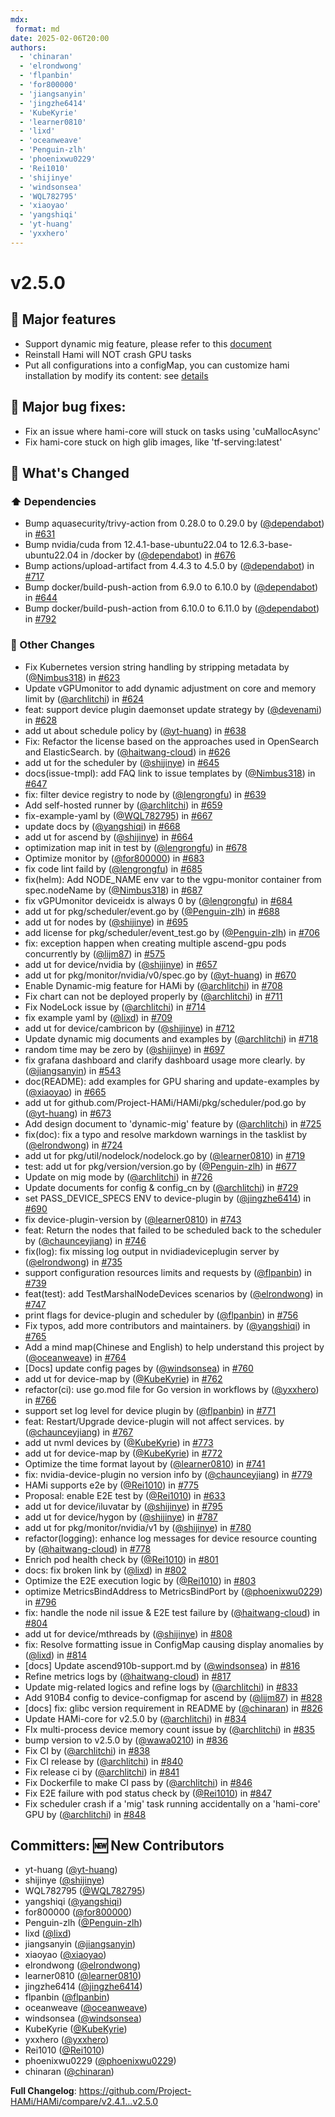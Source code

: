 ```yaml
---
mdx:
 format: md
date: 2025-02-06T20:00
authors:
  - 'chinaran'
  - 'elrondwong'
  - 'flpanbin'
  - 'for800000'
  - 'jiangsanyin'
  - 'jingzhe6414'
  - 'KubeKyrie'
  - 'learner0810'
  - 'lixd'
  - 'oceanweave'
  - 'Penguin-zlh'
  - 'phoenixwu0229'
  - 'Rei1010'
  - 'shijinye'
  - 'windsonsea'
  - 'WQL782795'
  - 'xiaoyao'
  - 'yangshiqi'
  - 'yt-huang'
  - 'yxxhero'
---
```


# v2.5.0

<!-- truncate -->

## :rocket: Major features

- Support dynamic mig feature, please refer to this [document](https://github.com/Project-HAMi/HAMi/blob/master/docs/dynamic-mig-support.md)
- Reinstall Hami will NOT crash GPU tasks
- Put all configurations into a configMap, you can customize hami installation by modify its content: see [details](https://github.com/Project-HAMi/HAMi/blob/master/docs/config.md)

## :bug: Major bug fixes:

- Fix an issue where hami-core will stuck on tasks using 'cuMallocAsync'
- Fix hami-core stuck on high glib images, like 'tf-serving:latest'

## :memo: What's Changed

### ⬆️ Dependencies

- Bump aquasecurity/trivy-action from 0.28.0 to 0.29.0 by ([@dependabot](https://github.com/dependabot)) in [#631](https://github.com/Project-HAMi/HAMi/pull/631)
- Bump nvidia/cuda from 12.4.1-base-ubuntu22.04 to 12.6.3-base-ubuntu22.04 in /docker by ([@dependabot](https://github.com/dependabot)) in [#676](https://github.com/Project-HAMi/HAMi/pull/676)
- Bump actions/upload-artifact from 4.4.3 to 4.5.0 by ([@dependabot](https://github.com/dependabot)) in [#717](https://github.com/Project-HAMi/HAMi/pull/717)
- Bump docker/build-push-action from 6.9.0 to 6.10.0 by ([@dependabot](https://github.com/dependabot)) in [#644](https://github.com/Project-HAMi/HAMi/pull/644)
- Bump docker/build-push-action from 6.10.0 to 6.11.0 by ([@dependabot](https://github.com/dependabot)) in [#792](https://github.com/Project-HAMi/HAMi/pull/792)

### 🔨 Other Changes

- Fix Kubernetes version string handling by stripping metadata by ([@Nimbus318](https://github.com/Nimbus318)) in [#623](https://github.com/Project-HAMi/HAMi/pull/623)
- Update vGPUmonitor to add dynamic adjustment on core and memory limit by ([@archlitchi](https://github.com/archlitchi)) in [#624](https://github.com/Project-HAMi/HAMi/pull/624)
- feat: support device plugin daemonset update strategy by ([@devenami](https://github.com/devenami)) in [#628](https://github.com/Project-HAMi/HAMi/pull/628)
- add ut about schedule policy by ([@yt-huang](https://github.com/yt-huang)) in [#638](https://github.com/Project-HAMi/HAMi/pull/638)
- Fix: Refactor the license based on the approaches used in OpenSearch and ElasticSearch. by ([@haitwang-cloud](https://github.com/haitwang-cloud)) in [#626](https://github.com/Project-HAMi/HAMi/pull/626)
- add ut for the scheduler by ([@shijinye](https://github.com/shijinye)) in [#645](https://github.com/Project-HAMi/HAMi/pull/645)
- docs(issue-tmpl): add FAQ link to issue templates by ([@Nimbus318](https://github.com/Nimbus318)) in [#647](https://github.com/Project-HAMi/HAMi/pull/647)
- fix: filter device registry to node by ([@lengrongfu](https://github.com/lengrongfu)) in [#639](https://github.com/Project-HAMi/HAMi/pull/639)
- Add self-hosted runner by ([@archlitchi](https://github.com/archlitchi)) in [#659](https://github.com/Project-HAMi/HAMi/pull/659)
- fix-example-yaml  by ([@WQL782795](https://github.com/WQL782795)) in [#667](https://github.com/Project-HAMi/HAMi/pull/667)
- update docs by ([@yangshiqi](https://github.com/yangshiqi)) in [#668](https://github.com/Project-HAMi/HAMi/pull/668)
- add ut for ascend by ([@shijinye](https://github.com/shijinye)) in [#664](https://github.com/Project-HAMi/HAMi/pull/664)
- optimization map init in test by ([@lengrongfu](https://github.com/lengrongfu)) in [#678](https://github.com/Project-HAMi/HAMi/pull/678)
- Optimize monitor by ([@for800000](https://github.com/for800000)) in [#683](https://github.com/Project-HAMi/HAMi/pull/683)
- fix code lint faild by ([@lengrongfu](https://github.com/lengrongfu)) in [#685](https://github.com/Project-HAMi/HAMi/pull/685)
- fix(helm): Add NODE_NAME env var to the vgpu-monitor container from spec.nodeName by ([@Nimbus318](https://github.com/Nimbus318)) in [#687](https://github.com/Project-HAMi/HAMi/pull/687)
- fix vGPUmonitor deviceidx is always 0 by ([@lengrongfu](https://github.com/lengrongfu)) in [#684](https://github.com/Project-HAMi/HAMi/pull/684)
- add ut for pkg/scheduler/event.go by ([@Penguin-zlh](https://github.com/Penguin-zlh)) in [#688](https://github.com/Project-HAMi/HAMi/pull/688)
- add ut for nodes by ([@shijinye](https://github.com/shijinye)) in [#695](https://github.com/Project-HAMi/HAMi/pull/695)
- add license for pkg/scheduler/event_test.go by ([@Penguin-zlh](https://github.com/Penguin-zlh)) in [#706](https://github.com/Project-HAMi/HAMi/pull/706)
- fix: exception happen when creating multiple ascend-gpu pods concurrently by ([@lijm87](https://github.com/lijm87)) in [#575](https://github.com/Project-HAMi/HAMi/pull/575)
- add ut for device/nvidia by ([@shijinye](https://github.com/shijinye)) in [#657](https://github.com/Project-HAMi/HAMi/pull/657)
- add ut for pkg/monitor/nvidia/v0/spec.go by ([@yt-huang](https://github.com/yt-huang)) in [#670](https://github.com/Project-HAMi/HAMi/pull/670)
- Enable Dynamic-mig feature for HAMi by ([@archlitchi](https://github.com/archlitchi)) in [#708](https://github.com/Project-HAMi/HAMi/pull/708)
- Fix chart can not be deployed properly by ([@archlitchi](https://github.com/archlitchi)) in [#711](https://github.com/Project-HAMi/HAMi/pull/711)
- Fix NodeLock issue by ([@archlitchi](https://github.com/archlitchi)) in [#714](https://github.com/Project-HAMi/HAMi/pull/714)
- fix example yaml by ([@lixd](https://github.com/lixd)) in [#709](https://github.com/Project-HAMi/HAMi/pull/709)
- add ut for device/cambricon by ([@shijinye](https://github.com/shijinye)) in [#712](https://github.com/Project-HAMi/HAMi/pull/712)
- Update dynamic mig documents and examples by ([@archlitchi](https://github.com/archlitchi)) in [#718](https://github.com/Project-HAMi/HAMi/pull/718)
- random time may be zero by ([@shijinye](https://github.com/shijinye)) in [#697](https://github.com/Project-HAMi/HAMi/pull/697)
- fix grafana dashboard and clarify dashboard usage more clearly. by ([@jiangsanyin](https://github.com/jiangsanyin)) in [#543](https://github.com/Project-HAMi/HAMi/pull/543)
- doc(README): add examples for GPU sharing and update-examples by ([@xiaoyao](https://github.com/xiaoyao)) in [#665](https://github.com/Project-HAMi/HAMi/pull/665)
- add ut for github.com/Project-HAMi/HAMi/pkg/scheduler/pod.go by ([@yt-huang](https://github.com/yt-huang)) in [#673](https://github.com/Project-HAMi/HAMi/pull/673)
- Add design document to 'dynamic-mig' feature by ([@archlitchi](https://github.com/archlitchi)) in [#725](https://github.com/Project-HAMi/HAMi/pull/725)
- fix(doc): fix a typo and resolve markdown warnings in the tasklist by ([@elrondwong](https://github.com/elrondwong)) in [#724](https://github.com/Project-HAMi/HAMi/pull/724)
- add ut for  pkg/util/nodelock/nodelock.go by ([@learner0810](https://github.com/learner0810)) in [#719](https://github.com/Project-HAMi/HAMi/pull/719)
- test: add ut for pkg/version/version.go by ([@Penguin-zlh](https://github.com/Penguin-zlh)) in [#677](https://github.com/Project-HAMi/HAMi/pull/677)
- Update on mig mode by ([@archlitchi](https://github.com/archlitchi)) in [#726](https://github.com/Project-HAMi/HAMi/pull/726)
- Update documents for config & config_cn by ([@archlitchi](https://github.com/archlitchi)) in [#729](https://github.com/Project-HAMi/HAMi/pull/729)
- set PASS_DEVICE_SPECS ENV to device-plugin by ([@jingzhe6414](https://github.com/jingzhe6414)) in [#690](https://github.com/Project-HAMi/HAMi/pull/690)
- fix device-plugin-version by ([@learner0810](https://github.com/learner0810)) in [#743](https://github.com/Project-HAMi/HAMi/pull/743)
- feat: Return the nodes that failed to be scheduled back to the scheduler by ([@chaunceyjiang](https://github.com/chaunceyjiang)) in [#746](https://github.com/Project-HAMi/HAMi/pull/746)
- fix(log): fix missing log output in nvidiadeviceplugin server by ([@elrondwong](https://github.com/elrondwong)) in [#735](https://github.com/Project-HAMi/HAMi/pull/735)
- support configuration resources limits and requests by ([@flpanbin](https://github.com/flpanbin)) in [#739](https://github.com/Project-HAMi/HAMi/pull/739)
- feat(test): add TestMarshalNodeDevices scenarios by ([@elrondwong](https://github.com/elrondwong)) in [#747](https://github.com/Project-HAMi/HAMi/pull/747)
- print flags for device-plugin and scheduler by ([@flpanbin](https://github.com/flpanbin)) in [#756](https://github.com/Project-HAMi/HAMi/pull/756)
- Fix typos, add more contributors and maintainers. by ([@yangshiqi](https://github.com/yangshiqi)) in [#765](https://github.com/Project-HAMi/HAMi/pull/765)
- Add a mind map(Chinese and English) to help understand this project by ([@oceanweave](https://github.com/oceanweave)) in [#764](https://github.com/Project-HAMi/HAMi/pull/764)
- [Docs] update config pages by ([@windsonsea](https://github.com/windsonsea)) in [#760](https://github.com/Project-HAMi/HAMi/pull/760)
- add ut for device-map by ([@KubeKyrie](https://github.com/KubeKyrie)) in [#762](https://github.com/Project-HAMi/HAMi/pull/762)
- refactor(ci): use go.mod file for Go version in workflows by ([@yxxhero](https://github.com/yxxhero)) in [#766](https://github.com/Project-HAMi/HAMi/pull/766)
- support set log level for device plugin by ([@flpanbin](https://github.com/flpanbin)) in [#771](https://github.com/Project-HAMi/HAMi/pull/771)
- feat: Restart/Upgrade device-plugin will not affect services. by ([@chaunceyjiang](https://github.com/chaunceyjiang)) in [#767](https://github.com/Project-HAMi/HAMi/pull/767)
- add ut nvml devices by ([@KubeKyrie](https://github.com/KubeKyrie)) in [#773](https://github.com/Project-HAMi/HAMi/pull/773)
- add ut for device-map by ([@KubeKyrie](https://github.com/KubeKyrie)) in [#772](https://github.com/Project-HAMi/HAMi/pull/772)
- Optimize the time format layout by ([@learner0810](https://github.com/learner0810)) in [#741](https://github.com/Project-HAMi/HAMi/pull/741)
- fix: nvidia-device-plugin no version info by ([@chaunceyjiang](https://github.com/chaunceyjiang)) in [#779](https://github.com/Project-HAMi/HAMi/pull/779)
- HAMi supports e2e by ([@Rei1010](https://github.com/Rei1010)) in [#775](https://github.com/Project-HAMi/HAMi/pull/775)
- Proposal:  enable E2E test by ([@Rei1010](https://github.com/Rei1010)) in [#633](https://github.com/Project-HAMi/HAMi/pull/633)
- add ut for device/iluvatar by ([@shijinye](https://github.com/shijinye)) in [#795](https://github.com/Project-HAMi/HAMi/pull/795)
- add ut for device/hygon by ([@shijinye](https://github.com/shijinye)) in [#787](https://github.com/Project-HAMi/HAMi/pull/787)
- add ut for pkg/monitor/nvidia/v1 by ([@shijinye](https://github.com/shijinye)) in [#780](https://github.com/Project-HAMi/HAMi/pull/780)
- refactor(logging): enhance log messages for device resource counting  by ([@haitwang-cloud](https://github.com/haitwang-cloud)) in [#778](https://github.com/Project-HAMi/HAMi/pull/778)
- Enrich pod health check by ([@Rei1010](https://github.com/Rei1010)) in [#801](https://github.com/Project-HAMi/HAMi/pull/801)
- docs: fix broken link by ([@lixd](https://github.com/lixd)) in [#802](https://github.com/Project-HAMi/HAMi/pull/802)
- Optimize the E2E execution logic by ([@Rei1010](https://github.com/Rei1010)) in [#803](https://github.com/Project-HAMi/HAMi/pull/803)
- optimize MetricsBindAddress to MetricsBindPort by ([@phoenixwu0229](https://github.com/phoenixwu0229)) in [#796](https://github.com/Project-HAMi/HAMi/pull/796)
- fix: handle the node nil issue & E2E test failure by ([@haitwang-cloud](https://github.com/haitwang-cloud)) in [#804](https://github.com/Project-HAMi/HAMi/pull/804)
- add ut for device/mthreads by ([@shijinye](https://github.com/shijinye)) in [#808](https://github.com/Project-HAMi/HAMi/pull/808)
- fix: Resolve formatting issue in ConfigMap causing display anomalies by ([@lixd](https://github.com/lixd)) in [#814](https://github.com/Project-HAMi/HAMi/pull/814)
- [docs] Update ascend910b-support.md by ([@windsonsea](https://github.com/windsonsea)) in [#816](https://github.com/Project-HAMi/HAMi/pull/816)
- Refine metrics logs by ([@haitwang-cloud](https://github.com/haitwang-cloud)) in [#817](https://github.com/Project-HAMi/HAMi/pull/817)
- Update mig-related logics and refine logs  by ([@archlitchi](https://github.com/archlitchi)) in [#833](https://github.com/Project-HAMi/HAMi/pull/833)
- Add 910B4 config to device-configmap for ascend by ([@lijm87](https://github.com/lijm87)) in [#828](https://github.com/Project-HAMi/HAMi/pull/828)
- [docs] fix: glibc version requirement in README by ([@chinaran](https://github.com/chinaran)) in [#826](https://github.com/Project-HAMi/HAMi/pull/826)
- Update HAMi-core for v2.5.0 by ([@archlitchi](https://github.com/archlitchi)) in [#834](https://github.com/Project-HAMi/HAMi/pull/834)
- FIx multi-process device memory count issue by ([@archlitchi](https://github.com/archlitchi)) in [#835](https://github.com/Project-HAMi/HAMi/pull/835)
- bump version to v2.5.0 by ([@wawa0210](https://github.com/wawa0210)) in [#836](https://github.com/Project-HAMi/HAMi/pull/836)
- Fix CI by ([@archlitchi](https://github.com/archlitchi)) in [#838](https://github.com/Project-HAMi/HAMi/pull/838)
- Fix CI release by ([@archlitchi](https://github.com/archlitchi)) in [#840](https://github.com/Project-HAMi/HAMi/pull/840)
- Fix release ci by ([@archlitchi](https://github.com/archlitchi)) in [#841](https://github.com/Project-HAMi/HAMi/pull/841)
- Fix Dockerfile to make CI pass by ([@archlitchi](https://github.com/archlitchi)) in [#846](https://github.com/Project-HAMi/HAMi/pull/846)
- Fix E2E failure with pod status check by ([@Rei1010](https://github.com/Rei1010)) in [#847](https://github.com/Project-HAMi/HAMi/pull/847)
- Fix scheduler crash if a 'mig' task running accidentally on a 'hami-core' GPU by ([@archlitchi](https://github.com/archlitchi)) in [#848](https://github.com/Project-HAMi/HAMi/pull/848)

## Committers: 🆕 New Contributors

- yt-huang ([@yt-huang](https://github.com/yt-huang))
- shijinye ([@shijinye](https://github.com/shijinye))
- WQL782795 ([@WQL782795](https://github.com/WQL782795))
- yangshiqi ([@yangshiqi](https://github.com/yangshiqi))
- for800000 ([@for800000](https://github.com/for800000))
- Penguin-zlh ([@Penguin-zlh](https://github.com/Penguin-zlh))
- lixd ([@lixd](https://github.com/lixd))
- jiangsanyin ([@jiangsanyin](https://github.com/jiangsanyin))
- xiaoyao ([@xiaoyao](https://github.com/xiaoyao))
- elrondwong ([@elrondwong](https://github.com/elrondwong))
- learner0810 ([@learner0810](https://github.com/learner0810))
- jingzhe6414 ([@jingzhe6414](https://github.com/jingzhe6414))
- flpanbin ([@flpanbin](https://github.com/flpanbin))
- oceanweave ([@oceanweave](https://github.com/oceanweave))
- windsonsea ([@windsonsea](https://github.com/windsonsea))
- KubeKyrie ([@KubeKyrie](https://github.com/KubeKyrie))
- yxxhero ([@yxxhero](https://github.com/yxxhero))
- Rei1010 ([@Rei1010](https://github.com/Rei1010))
- phoenixwu0229 ([@phoenixwu0229](https://github.com/phoenixwu0229))
- chinaran ([@chinaran](https://github.com/chinaran))

**Full Changelog**: https://github.com/Project-HAMi/HAMi/compare/v2.4.1...v2.5.0